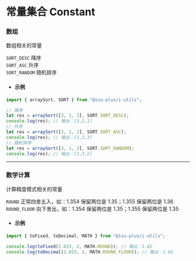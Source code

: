 # 常量集合 Constant

### 数组

数组相关的常量

`SORT_DESC` 降序  
`SORT_ASC` 升序  
`SORT_RANDOM` 随机排序

- #### 示例

```javascript
import { arraySort, SORT } from "@ivu-plus/i-utils";

// 降序
let res = arraySort([3, 1, 2], SORT.SORT_DESC);
console.log(res); // 输出：[3,2,1]
// 升序
let res = arraySort([3, 1, 2], SORT.SORT_ASC);
console.log(res); // 输出：[1,2,3]
// 随机排序
let res = arraySort([3, 1, 2], SORT.SORT_RANDOM);
console.log(res); // 输出：[1,3,2]
```

---

### 数学计算

计算精度模式相关的常量

`ROUND` 正常四舍五入，如：1.354 保留两位是 1.35；1.355 保留两位是 1.36  
`ROUND_FLOOR` 向下舍出，如：1.354 保留两位是 1.35；1.355 保留两位是 1.35

- #### 示例

```javascript
import { toFixed, toDecimal, MATH } from "@ivu-plus/i-utils";

console.log(toFixed(1.015, 2, MATH.ROUND)); // 输出：1.02
console.log(toDecimal(1.015, 2, MATH.ROUND_FLOOR)); // 输出：1.01
```
